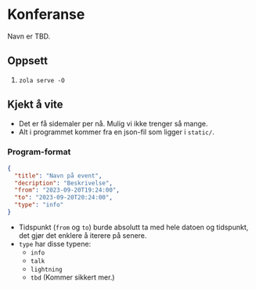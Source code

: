 # Konferanse

Navn er TBD.

## Oppsett

1. `zola serve -O`

## Kjekt å vite

- Det er få sidemaler per nå. Mulig vi ikke trenger så mange.
- Alt i programmet kommer fra en json-fil som ligger i `static/`.

### Program-format

```json
{
  "title": "Navn på event",
  "decription": "Beskrivelse",
  "from": "2023-09-20T19:24:00",
  "to": "2023-09-20T20:24:00",
  "type": "info"
}
```

- Tidspunkt (`from` og `to`) burde absolutt ta med hele datoen og tidspunkt, det
  gjør det enklere å iterere på senere.
- `type` har disse typene:
  - `info`
  - `talk`
  - `lightning`
  - `tbd` (Kommer sikkert mer.)

